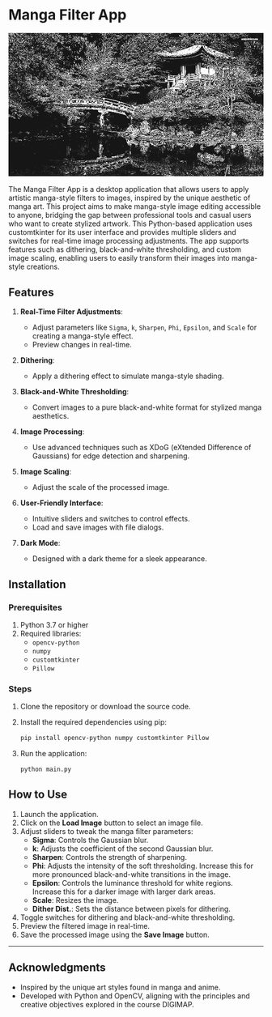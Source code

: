 # Manga Filter App

![Sample Image](sample_imgs/1.png)

The Manga Filter App is a desktop application that allows users to apply artistic manga-style filters to images, inspired by the unique aesthetic of manga art. This project aims to make manga-style image editing accessible to anyone, bridging the gap between professional tools and casual users who want to create stylized artwork. This Python-based application uses customtkinter for its user interface and provides multiple sliders and switches for real-time image processing adjustments. The app supports features such as dithering, black-and-white thresholding, and custom image scaling, enabling users to easily transform their images into manga-style creations.

## Features

1. **Real-Time Filter Adjustments**:
   - Adjust parameters like `Sigma`, `k`, `Sharpen`, `Phi`, `Epsilon`, and `Scale` for creating a manga-style effect.
   - Preview changes in real-time.

2. **Dithering**:
   - Apply a dithering effect to simulate manga-style shading.

3. **Black-and-White Thresholding**:
   - Convert images to a pure black-and-white format for stylized manga aesthetics.

4. **Image Processing**:
   - Use advanced techniques such as XDoG (eXtended Difference of Gaussians) for edge detection and sharpening.

5. **Image Scaling**:
   - Adjust the scale of the processed image.

6. **User-Friendly Interface**:
   - Intuitive sliders and switches to control effects.
   - Load and save images with file dialogs.

7. **Dark Mode**:
   - Designed with a dark theme for a sleek appearance.

## Installation

### Prerequisites

1. Python 3.7 or higher
2. Required libraries:
   - `opencv-python`
   - `numpy`
   - `customtkinter`
   - `Pillow`

### Steps

1. Clone the repository or download the source code.
2. Install the required dependencies using pip:
   
   ```bash
   pip install opencv-python numpy customtkinter Pillow
   ```
3. Run the application:

   ```bash
   python main.py
   ``` 
   
## How to Use

1. Launch the application.
2. Click on the **Load Image** button to select an image file.
3. Adjust sliders to tweak the manga filter parameters:
   - **Sigma**: Controls the Gaussian blur.
   - **k**: Adjusts the coefficient of the second Gaussian blur.
   - **Sharpen**: Controls the strength of sharpening.
   - **Phi**: Adjusts the intensity of the soft thresholding. Increase this for more pronounced black-and-white transitions in the image.
   - **Epsilon**: Controls the luminance threshold for white regions. Increase this for a darker image with larger dark areas.
   - **Scale**: Resizes the image.
   - **Dither Dist.**: Sets the distance between pixels for dithering.
4. Toggle switches for dithering and black-and-white thresholding.
5. Preview the filtered image in real-time.
6. Save the processed image using the **Save Image** button.  
 
 ---

## Acknowledgments

- Inspired by the unique art styles found in manga and anime.
- Developed with Python and OpenCV, aligning with the principles and creative objectives explored in the course DIGIMAP.
